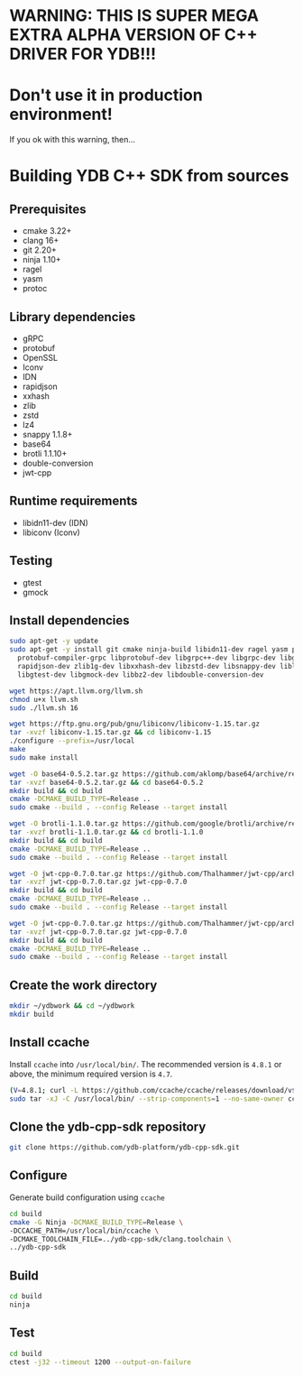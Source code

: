 # WARNING: THIS IS SUPER MEGA EXTRA ALPHA VERSION OF C++ DRIVER FOR YDB!!!
# Don't use it in production environment!

If you ok with this warning, then...

# Building YDB C++ SDK from sources

## Prerequisites

- cmake 3.22+
- clang 16+
- git 2.20+
- ninja 1.10+
- ragel
- yasm
- protoc

## Library dependencies

- gRPC
- protobuf
- OpenSSL
- Iconv
- IDN
- rapidjson
- xxhash
- zlib
- zstd
- lz4
- snappy 1.1.8+
- base64
- brotli 1.1.10+
- double-conversion
- jwt-cpp

## Runtime requirements

- libidn11-dev (IDN)
- libiconv (Iconv)

## Testing

- gtest
- gmock

## Install dependencies

```bash
sudo apt-get -y update
sudo apt-get -y install git cmake ninja-build libidn11-dev ragel yasm protobuf-compiler \
  protobuf-compiler-grpc libprotobuf-dev libgrpc++-dev libgrpc-dev libgrpc++1 libgrpc10 \
  rapidjson-dev zlib1g-dev libxxhash-dev libzstd-dev libsnappy-dev liblz4-dev \
  libgtest-dev libgmock-dev libbz2-dev libdouble-conversion-dev

wget https://apt.llvm.org/llvm.sh
chmod u+x llvm.sh
sudo ./llvm.sh 16

wget https://ftp.gnu.org/pub/gnu/libiconv/libiconv-1.15.tar.gz
tar -xvzf libiconv-1.15.tar.gz && cd libiconv-1.15
./configure --prefix=/usr/local
make
sudo make install

wget -O base64-0.5.2.tar.gz https://github.com/aklomp/base64/archive/refs/tags/v0.5.2.tar.gz
tar -xvzf base64-0.5.2.tar.gz && cd base64-0.5.2
mkdir build && cd build
cmake -DCMAKE_BUILD_TYPE=Release ..
sudo cmake --build . --config Release --target install

wget -O brotli-1.1.0.tar.gz https://github.com/google/brotli/archive/refs/tags/v1.1.0.tar.gz
tar -xvzf brotli-1.1.0.tar.gz && cd brotli-1.1.0
mkdir build && cd build
cmake -DCMAKE_BUILD_TYPE=Release ..
sudo cmake --build . --config Release --target install

wget -O jwt-cpp-0.7.0.tar.gz https://github.com/Thalhammer/jwt-cpp/archive/refs/tags/v0.7.0.tar.gz
tar -xvzf jwt-cpp-0.7.0.tar.gz jwt-cpp-0.7.0
mkdir build && cd build
cmake -DCMAKE_BUILD_TYPE=Release ..
sudo cmake --build . --config Release --target install

wget -O jwt-cpp-0.7.0.tar.gz https://github.com/Thalhammer/jwt-cpp/archive/refs/tags/v0.7.0.tar.gz
tar -xvzf jwt-cpp-0.7.0.tar.gz jwt-cpp-0.7.0
mkdir build && cd build
cmake -DCMAKE_BUILD_TYPE=Release ..
sudo cmake --build . --config Release --target install
```

## Create the work directory

```bash
mkdir ~/ydbwork && cd ~/ydbwork
mkdir build
```

## Install ccache

Install `ccache` into `/usr/local/bin/`. The recommended version is `4.8.1` or above, the minimum required version is `4.7`.

```bash
(V=4.8.1; curl -L https://github.com/ccache/ccache/releases/download/v${V}/ccache-${V}-linux-x86_64.tar.xz | \
sudo tar -xJ -C /usr/local/bin/ --strip-components=1 --no-same-owner ccache-${V}-linux-x86_64/ccache)
```

## Clone the ydb-cpp-sdk repository

```bash
git clone https://github.com/ydb-platform/ydb-cpp-sdk.git
```

## Configure

Generate build configuration using `ccache`

```bash
cd build
cmake -G Ninja -DCMAKE_BUILD_TYPE=Release \
-DCCACHE_PATH=/usr/local/bin/ccache \
-DCMAKE_TOOLCHAIN_FILE=../ydb-cpp-sdk/clang.toolchain \
../ydb-cpp-sdk
```

## Build

```bash
cd build
ninja
```

## Test

```bash
cd build
ctest -j32 --timeout 1200 --output-on-failure
```
